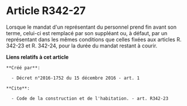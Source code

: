 # Article R342-27

Lorsque le mandat d'un représentant du personnel prend fin avant son terme, celui-ci est remplacé par son suppléant ou, à
défaut, par un représentant dans les mêmes conditions que celles fixées aux articles R. 342-23 et R. 342-24, pour la durée du
mandat restant à courir.

**Liens relatifs à cet article**

	**Créé par**:

	  - Décret n°2016-1752 du 15 décembre 2016 - art. 1

	**Cite**:

	  - Code de la construction et de l'habitation. - art. R342-23
